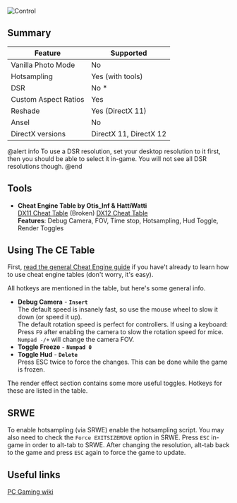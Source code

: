 ![Control](Images\control_header.png "Shot by Jim2point0")

## Summary

Feature | Supported
--|--
Vanilla Photo Mode | No
Hotsampling | Yes (with tools)
DSR | No *
Custom Aspect Ratios | Yes
Reshade | Yes (DirectX 11)
Ansel | No
DirectX versions | DirectX 11, DirectX 12

@alert info
To use a DSR resolution, set your desktop resolution to it first, then you should be able to select it in-game. You will not see all DSR resolutions though.
@end

## Tools

* **Cheat Engine Table by Otis_Inf & HattiWatti**  
[DX11 Cheat Table](..\CheatTables\Control_DX11_Otis.CT)  (Broken)
[DX12 Cheat Table](..\CheatTables\Control_DX12_Otis.CT)  
**Features**: Debug Camera, FOV, Time stop, Hotsampling, Hud Toggle, Render Toggles

## Using The CE Table 

First, [read the general Cheat Engine guide](..\GeneralGuides\cheat_engine_tables.htm) if you have't already to learn how to use cheat engine tables (don't worry, it's easy).

All hotkeys are mentioned in the table, but here's some general info.

* **Debug Camera** - **`Insert`**  
The default speed is insanely fast, so use the mouse wheel to slow it down (or speed it up).  
The default rotation speed is perfect for controllers. If using a keyboard: Press `F9` after enabling the camera to slow the rotation speed for mice. `Numpad -/+` will change the camera FOV. 
* **Toggle Freeze** - **`Numpad 0`**
* **Toggle Hud** - **`Delete`**  
Press ESC twice to force the changes. This can be done while the game is frozen.

The render effect section contains some more useful toggles. Hotkeys for these are listed in the table.

## SRWE

To enable hotsampling (via SRWE) enable the hotsampling script. You may also need to check the `Force EXITSIZEMOVE` option in SRWE. 
Press `ESC` in-game in order to alt-tab to SRWE. After changing the resolution, alt-tab back to the game and press `ESC` again to force the game to update.

## Useful links
[PC Gaming wiki](https://pcgamingwiki.com/wiki/Control)